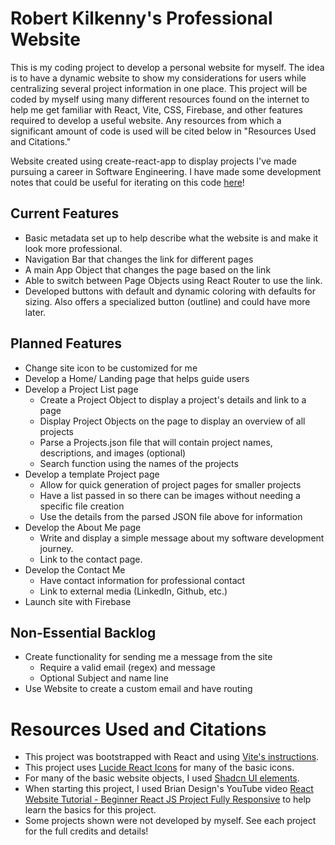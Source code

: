 # Robert Kilkenny's Professional Website

This is my coding project to develop a personal website for myself. The idea is to have a dynamic website to show my considerations for users while centralizing several project information in one place. This project will be coded by myself using many different resources found on the internet to help me get familiar with React, Vite, CSS, Firebase, and other features required to develop a useful website. Any resources from which a significant amount of code is used will be cited below in "Resources Used and Citations."

Website created using create-react-app to display projects I've made pursuing a career in Software Engineering. I have made some development notes that could be useful for iterating on this code [here](./src/README.md)!

## Current Features

- Basic metadata set up to help describe what the website is and make it look more professional.
- Navigation Bar that changes the link for different pages
- A main App Object that changes the page based on the link
- Able to switch between Page Objects using React Router to use the link.
- Developed buttons with default and dynamic coloring with defaults for sizing. Also offers a specialized button (outline) and could have more later.

## Planned Features

- Change site icon to be customized for me
- Develop a Home/ Landing page that helps guide users
- Develop a Project List page
  - Create a Project Object to display a project's details and link to a page
  - Display Project Objects on the page to display an overview of all projects
  - Parse a Projects.json file that will contain project names, descriptions, and images (optional)
  - Search function using the names of the projects
- Develop a template Project page
  - Allow for quick generation of project pages for smaller projects
  - Have a list passed in so there can be images without needing a specific file creation
  - Use the details from the parsed JSON file above for information
- Develop the About Me page
  - Write and display a simple message about my software development journey.
  - Link to the contact page.
- Develop the Contact Me
  - Have contact information for professional contact
  - Link to external media (LinkedIn, Github, etc.)
- Launch site with Firebase

## Non-Essential Backlog

- Create functionality for sending me a message from the site
  - Require a valid email (regex) and message
  - Optional Subject and name line
- Use Website to create a custom email and have routing

# Resources Used and Citations

- This project was bootstrapped with React and using [Vite's instructions](https://vitejs.dev/guide/).
- This project uses [Lucide React Icons](https://lucide.dev/guide/packages/lucide-react) for many of the basic icons.
- For many of the basic website objects, I used [Shadcn UI elements](https://ui.shadcn.com/).
- When starting this project, I used Brian Design's YouTube video [React Website Tutorial - Beginner React JS Project Fully Responsive](https://www.youtube.com/watch?v=I2UBjN5ER4s&t=2456s) to help learn the basics for this project.
- Some projects shown were not developed by myself. See each project for the full credits and details!
